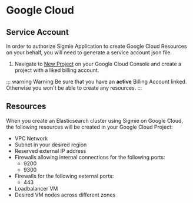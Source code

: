 # Google Cloud

## Service Account
In order to authorize Sigmie Application to create Google Cloud Resources on your behalf,
you will need to generate a service account json file.

1. Navigate to [New Project](https://console.cloud.google.com/projectcreate) on your Google Cloud Console and create a project with a liked billing account.

::: warning Warning
Be sure that you have an **active** Billing Account linked. Otherwise you won't be able to create any resources.
:::

###

## Resources
When you create an Elasticsearch cluster using Sigmie on Google Cloud, the following resources will be created in your Google Cloud Project:
* VPC Network
* Subnet in your desired region
* Reserved external IP address
* Firewalls allowing internal connections for the following ports:
    * 9200
    * 9300
* Firewalls for the following external ports:
    * 443
* Loadbalancer VM
* Desired VM nodes across different zones